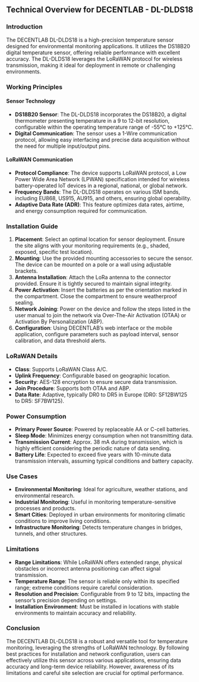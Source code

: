 ## Technical Overview for DECENTLAB - DL-DLDS18

### Introduction
The DECENTLAB DL-DLDS18 is a high-precision temperature sensor designed for environmental monitoring applications. It utilizes the DS18B20 digital temperature sensor, offering reliable performance with excellent accuracy. The DL-DLDS18 leverages the LoRaWAN protocol for wireless transmission, making it ideal for deployment in remote or challenging environments.

### Working Principles

#### Sensor Technology
- **DS18B20 Sensor**: The DL-DLDS18 incorporates the DS18B20, a digital thermometer presenting temperature in a 9 to 12-bit resolution, configurable within the operating temperature range of -55°C to +125°C.
- **Digital Communication**: The sensor uses a 1-Wire communication protocol, allowing easy interfacing and precise data acquisition without the need for multiple input/output pins.

#### LoRaWAN Communication
- **Protocol Compliance**: The device supports LoRaWAN protocol, a Low Power Wide Area Network (LPWAN) specification intended for wireless battery-operated IoT devices in a regional, national, or global network.
- **Frequency Bands**: The DL-DLDS18 operates on various ISM bands, including EU868, US915, AU915, and others, ensuring global operability.
- **Adaptive Data Rate (ADR)**: This feature optimizes data rates, airtime, and energy consumption required for communication.

### Installation Guide

1. **Placement**: Select an optimal location for sensor deployment. Ensure the site aligns with your monitoring requirements (e.g., shaded, exposed, specific test location).
2. **Mounting**: Use the provided mounting accessories to secure the sensor. The device can be mounted on a pole or a wall using adjustable brackets.
3. **Antenna Installation**: Attach the LoRa antenna to the connector provided. Ensure it is tightly secured to maintain signal integrity.
4. **Power Activation**: Insert the batteries as per the orientation marked in the compartment. Close the compartment to ensure weatherproof sealing.
5. **Network Joining**: Power on the device and follow the steps listed in the user manual to join the network via Over-The-Air Activation (OTAA) or Activation By Personalization (ABP).
6. **Configuration**: Using DECENTLAB’s web interface or the mobile application, configure parameters such as payload interval, sensor calibration, and data threshold alerts.

### LoRaWAN Details

- **Class**: Supports LoRaWAN Class A/C.
- **Uplink Frequency**: Configurable based on geographic location.
- **Security**: AES-128 encryption to ensure secure data transmission.
- **Join Procedure**: Supports both OTAA and ABP.
- **Data Rate**: Adaptive, typically DR0 to DR5 in Europe (DR0: SF12BW125 to DR5: SF7BW125).

### Power Consumption

- **Primary Power Source**: Powered by replaceable AA or C-cell batteries.
- **Sleep Mode**: Minimizes energy consumption when not transmitting data.
- **Transmission Current**: Approx. 38 mA during transmission, which is highly efficient considering the periodic nature of data sending.
- **Battery Life**: Expected to exceed five years with 10-minute data transmission intervals, assuming typical conditions and battery capacity.

### Use Cases

- **Environmental Monitoring**: Ideal for agriculture, weather stations, and environmental research.
- **Industrial Monitoring**: Useful in monitoring temperature-sensitive processes and products.
- **Smart Cities**: Deployed in urban environments for monitoring climatic conditions to improve living conditions.
- **Infrastructure Monitoring**: Detects temperature changes in bridges, tunnels, and other structures.

### Limitations

- **Range Limitations**: While LoRaWAN offers extended range, physical obstacles or incorrect antenna positioning can affect signal transmission.
- **Temperature Range**: The sensor is reliable only within its specified range; extreme conditions require careful consideration.
- **Resolution and Precision**: Configurable from 9 to 12 bits, impacting the sensor’s precision depending on settings.
- **Installation Environment**: Must be installed in locations with stable environments to maintain accuracy and reliability.

### Conclusion
The DECENTLAB DL-DLDS18 is a robust and versatile tool for temperature monitoring, leveraging the strengths of LoRaWAN technology. By following best practices for installation and network configuration, users can effectively utilize this sensor across various applications, ensuring data accuracy and long-term device reliability. However, awareness of its limitations and careful site selection are crucial for optimal performance.